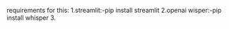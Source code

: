 requirements for this:
    1.streamlit:-pip install streamlit
    2.openai wisper:-pip install whisper
    3.
